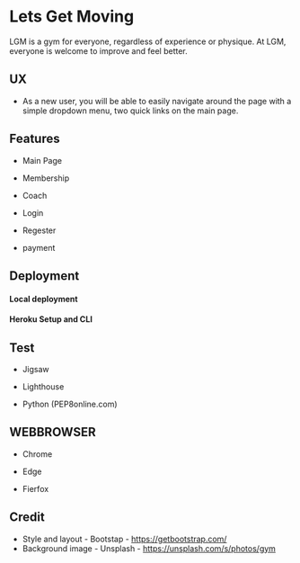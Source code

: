 # Lets Get Moving
LGM is a gym for everyone, regardless of experience or physique.
At LGM, everyone is welcome to improve and feel better.

## UX
- As a new user, you will be able to easily navigate around the page with a simple dropdown menu, two quick links on the main page.

## Features

- Main Page

- Membership

- Coach

- Login

- Regester

- payment

## Deployment
  #### Local deployment

  #### Heroku Setup and CLI

## Test
- Jigsaw

- Lighthouse

- Python (PEP8online.com) 


## WEBBROWSER
- Chrome

- Edge

- Fierfox

## Credit

- Style and layout - Bootstap - https://getbootstrap.com/
- Background image - Unsplash - https://unsplash.com/s/photos/gym
